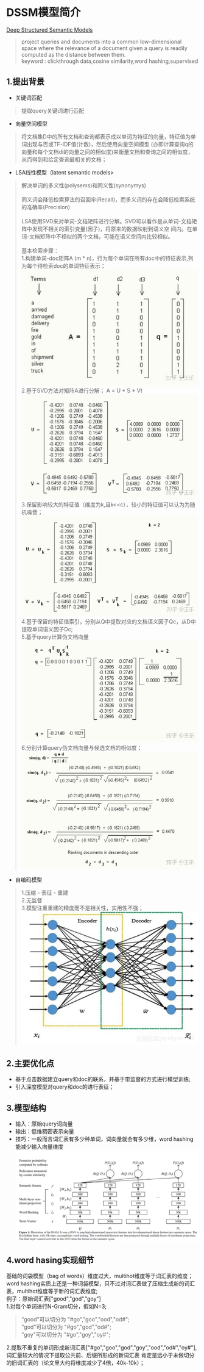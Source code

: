 # DSSM模型简介
[Deep Structured Semantic Models](https://zhuanlan.zhihu.com/p/100092308)
> project
  queries and documents into a common low-dimensional space
  where the relevance of a document given a query is readily
  computed as the distance between them. <br/>
> keyword : clickthrough data,cosine similarity,word hashing,supervised
## 1.提出背景
- 关键词匹配
> 提取query关键词进行匹配
- 向量空间模型
>将文档集D中的所有文档和查询都表示成以单词为特征的向量，特征值为单词出现与否或TF-IDF值(计数)，然后使用向量空间模型
(亦即计算查询q的向量和每个文档di的向量之间的相似度)来衡量文档和查询之间的相似度，从而得到和给定查询最相关的文档；
- LSA线性模型（latent semantic models>  
> 解决单词的多义性(polysems)和同义性(synonymys) <br/><br/>
> 同义词会降低检索算法的召回率(Recall)，而多义词的存在会降低检索系统的准确率(Precision) <br/><br/>
> LSA使用SVD来对单词-文档矩阵进行分解。SVD可以看作是从单词-文档矩阵中发现不相关的索引变量(因子)，将原来的数据映射到语义空
间内。在单词-文档矩阵中不相似的两个文档，可能在语义空间内比较相似。<br/><br/>
> 基本检索步骤：<br/>
>1.构建单词-doc矩阵A (m * n)，行为每个单词在所有doc中的特征表示,列为每个待检索doc的单词特征表示；<br/>
>![](s1.jpg) <br/>
>2.基于SVD方法对矩阵A进行分解；
>A = U * S * Vt
>![](s2.JPG)
>3.保留影响较大的特征值（维度为k,且k<<c），较小的特征值可以认为为随机噪音；
>![](s3.jpg)
>4.基于保留的特征值索引，分别从Q中提取对应的文档语义因子Qc，从D中提取单词语义因子Dc; <br/>
>5.基于query计算伪文档向量
>![](s4.jpg)
>6.分别计算query伪文档向量与候选文档的相似度；
>![](s5.jpg)
- 自编码模型 <br/>
>1.压缩 - 表征 - 重建  <br/>
>2.无监督 <br/>
>3.模型注重重建的精度而不是相关性，实用性不强；
>![](autoencoder.jpg)
## 2.主要优化点
- 基于点击数据建立query和doc的联系，并基于带监督的方式进行模型训练;
- 引入深度模型对query和doc的进行表征；
## 3.模型结构
- 输入：原始query词向量
- 输出：低维稠密表示向量
- 技巧：一般而言词汇表有多少种单词，词向量就会有多少维，word hashing能减少输入向量维度
![](dssm.JPG)
## 4.word hasing实现细节
基础的词袋模型（bag of words）维度过大，multihot维度等于词汇表的维度；
word hashing实质上还是一种词袋模型，只不过对词汇表做了压缩生成新的词汇表，multihot维度等于新的词汇表维度;<br/>
例子：原始词汇表["good","god","goy"] <br/>
1.对每个单词进行N-Gram切分，假如N=3;<br/>
>"good"可以切分为 "#go","goo","ood","od#"; <br/>
>"god"可以切分为 "#go","god","od#"; <br/>
>"goy"可以切分为 "#go","goy","oy#"; 

2.提取不重复的单词形成新词汇表["#go","goo","god","goy","ood","od#","oy#"],词汇量较大的情况下提取公共前、后缀所形成的新词汇表
肯定是远小于未做切分的旧词汇表的（论文里大约将维度减少了4倍，40k-10k）；
